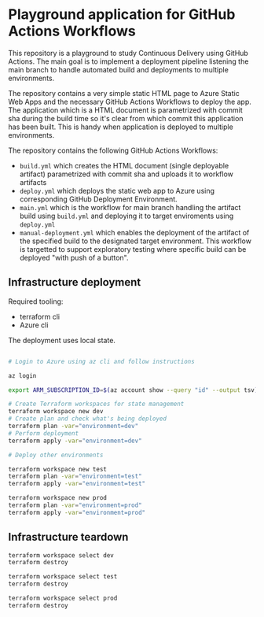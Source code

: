 # Playground application for GitHub Actions Workflows

This repository is a playground to study Continuous Delivery using GitHub Actions. The main goal is to implement a deployment pipeline listening the main branch to handle automated build and deployments to multiple environments.

The repository contains a very simple static HTML page to Azure Static Web Apps and the necessary GitHub Actions Workflows to deploy the app. The application which is a HTML document is parametrized with commit sha during the build time so it's clear from which commit this application has been built. This is handy when application is deployed to multiple environments.

The repository contains the following GitHub Actions Workflows:

- `build.yml` which creates the HTML document (single deployable artifact) parametrized with commit sha and uploads it to workflow artifacts
- `deploy.yml` which deploys the static web app to Azure using corresponding GitHub Deployment Environment.
- `main.yml` which is the workflow for main branch handling the artifact build using `build.yml` and deploying it to target enviroments using `deploy.yml`
- `manual-deployment.yml` which enables the deployment of the artifact of the specified build to the designated target environment. This workflow is targetted to support exploratory testing where specific build can be deployed "with push of a button".

## Infrastructure deployment

Required tooling:

- terraform cli
- Azure cli

The deployment uses local state.

```sh

# Login to Azure using az cli and follow instructions

az login

export ARM_SUBSCRIPTION_ID=$(az account show --query "id" --output tsv)

# Create Terraform workspaces for state management
terraform workspace new dev
# Create plan and check what's being deployed
terraform plan -var="environment=dev"
# Perform deployment
terraform apply -var="environment=dev"

# Deploy other environments

terraform workspace new test
terraform plan -var="environment=test"
terraform apply -var="environment=test"

terraform workspace new prod
terraform plan -var="environment=prod"
terraform apply -var="environment=prod"
```
## Infrastructure teardown

```sh
terraform workspace select dev
terraform destroy

terraform workspace select test
terraform destroy

terraform workspace select prod
terraform destroy


```